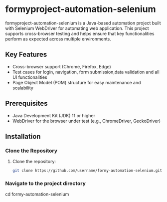 # formyproject-automation-selenium

formyproject-automation-selenium is a Java-based automation project built with Selenium WebDriver for automating web application. This project supports cross-browser testing and helps ensure that key functionalities perform as expected across multiple environments.

## Key Features
- Cross-browser support (Chrome, Firefox, Edge)
- Test cases for login, navigation, form submission,data validation and all UI functionalities
- Page Object Model (POM) structure for easy maintenance and scalability

## Prerequisites
- Java Development Kit (JDK) 11 or higher
- WebDriver for the browser under test (e.g., ChromeDriver, GeckoDriver)

## Installation

### Clone the Repository
1. Clone the repository:
   ```bash
   git clone https://github.com/username/formy-automation-selenium.git

### Navigate to the project directory
cd formy-automation-selenium


